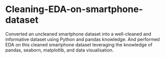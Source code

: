 # Cleaning-EDA-on-smartphone-dataset
Converted an uncleaned smartphone dataset into a well-cleaned and informative dataset using Python and pandas knowledge. And  performed EDA on this cleaned smartphone dataset leveraging the knowledge of pandas, seaborn, matplotlib, and data visualisation.
